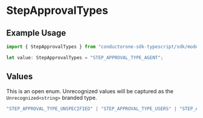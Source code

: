 # StepApprovalTypes

## Example Usage

```typescript
import { StepApprovalTypes } from "conductorone-sdk-typescript/sdk/models/shared";

let value: StepApprovalTypes = "STEP_APPROVAL_TYPE_AGENT";
```

## Values

This is an open enum. Unrecognized values will be captured as the `Unrecognized<string>` branded type.

```typescript
"STEP_APPROVAL_TYPE_UNSPECIFIED" | "STEP_APPROVAL_TYPE_USERS" | "STEP_APPROVAL_TYPE_MANAGER" | "STEP_APPROVAL_TYPE_APP_OWNERS" | "STEP_APPROVAL_TYPE_GROUP" | "STEP_APPROVAL_TYPE_SELF" | "STEP_APPROVAL_TYPE_ENTITLEMENT_OWNERS" | "STEP_APPROVAL_TYPE_EXPRESSION" | "STEP_APPROVAL_TYPE_WEBHOOK" | "STEP_APPROVAL_TYPE_RESOURCE_OWNERS" | "STEP_APPROVAL_TYPE_AGENT" | Unrecognized<string>
```